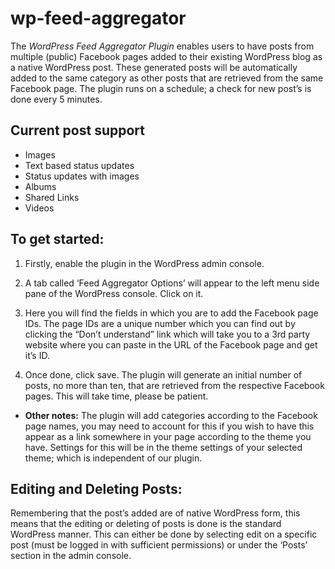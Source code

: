 # wp-feed-aggregator

The *WordPress Feed Aggregator Plugin* enables users to have posts from multiple (public) Facebook pages added to their existing WordPress blog as a native WordPress post. These generated posts will be automatically added to the same category as other posts that are retrieved from the same Facebook page. The plugin runs on a schedule; a check for new post’s is done every 5 minutes.

## Current post support
- Images
- Text based status updates
- Status updates with images
- Albums
- Shared Links
- Videos

## To get started:
1. Firstly, enable the plugin in the WordPress admin console.

2. A tab called ‘Feed Aggregator Options’ will appear to the left menu side pane of the WordPress console. Click on it.

3. Here you will find the fields in which you are to add the Facebook page IDs. The page IDs are a unique number which you can find out by clicking the “Don’t understand” link which will take you to a 3rd party website where you can paste in the URL of the Facebook page and get it’s ID.

4. Once done, click save. The plugin will generate an initial number of posts, no more than ten, that are retrieved from the respective Facebook pages. This will take time, please be patient.

  * **Other notes:**
    The plugin will add categories according to the Facebook page names, you may need to account for this if you wish to have this appear as a link somewhere in your page according to the theme you have. Settings for this will be in the theme settings of your selected theme; which is independent of our plugin.

## Editing and Deleting Posts:
Remembering that the post’s added are of native WordPress form, this means that the editing or deleting of posts is done is the standard WordPress manner. This can either be done by selecting edit on a specific post (must be logged in with sufficient permissions) or under the ‘Posts’ section in the admin console.
